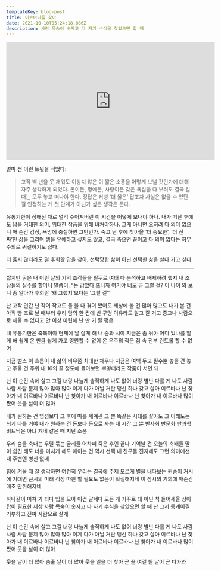 ```yaml
---
templateKey: blog-post
title: 이르바나를 찾아
date: 2021-10-10T05:24:18.086Z
description: 사람 목숨이 숫자고 다 자기 수식을 찾았으면 할 때
---
```

<iframe width="560" height="315" src="https://www.youtube.com/embed/kZj8B0SPMaI" title="YouTube video player" frameborder="0" allow="accelerometer; autoplay; clipboard-write; encrypted-media; gyroscope; picture-in-picture" allowfullscreen></iframe>

얼마 전 이런 트윗을 적었다:

> 고작 백 년을 못 채워도 이상치 않은 이 짧은 소풍을 어떻게 보낼 것인가에 대해 자주 생각하게 되었다. 돈이든, 명예든, 사랑이든 갖은 욕심을 다 부려도 결국 갈 때는 모두 놓고 떠나야 한다. 정답은 커녕 ‘더 옳은’ 답조차 사실은 없을 수 있단 걸 인정하는 게 첫 단계가 아닌가 싶은 생각은 든다.

유통기한이 정해진 채로 덜컥 주어져버린 이 시간을 어떻게 보내야 하나. 내가 떠난 후에도 남을 거대한 의미, 위대한 작품을 위해 바쳐야하나. 그게 아니면 오히려 다 의미 없으니 매 순간 감정, 욕망에 충실하면 그만인가. 죽고 난 후에 찾아올 ‘더 중요한’, ‘더 진짜’인 삶을 그리며 생을 유예하고 싶지도 않고, 결국 죽으면 끝이고 다 의미 없다는 허무주의로 귀결하기도 싫다.

더 옳지 않더라도 덜 후회할 답을 찾아, 선택당한 삶이 아닌 선택한 삶을 살다 가고 싶다.

---

짧지만 굵은 내 어린 날의 기억 조각들을 필두로
여태 다 분석하고 배제하려 했지 내 조상들의 실수를
할머니 말씀이,
“눈 감았다 뜨니까 여기야 너도 곧 그럴 걸?
이 나이 와 보니 좀 알아가
후회란 ‘왜 그랬지’보다는 ‘그럴 걸’”

난 고작 인간 난 작어 작고도 물 불 다 겪어 봤어도
세상에 볼 건 많아 많고도 내가 본 건 아직 빵 프로
날 때부터 우리 맘의 한 켠에 빈 구멍
이유라도 알고 갈 거고
종교나 사람으로 채울 수 없다고 안 이상
마련해 난 딴 거 팔 평온

내 유통기한은 축복이야 현재에 날 살게 해
내 줌과 시야 지금은 좀 뒤야 어디 있나를 알게 해
쉽게 온 만큼 쉽게 가고 영원할 수 없어
온 우주의 작은 점 속 전부 컨트롤 할 수 없어

지금 벌스 이 흐름이 내 삶의 비유쯤
최대한 채우다 지금은 여백 두고 필수뿐
놓을 건 놓고 주울 건 주워
내 16의 끝 정도에 돌아보면 뿌옇더라도 작품이 서면 돼

난 이 순간 속에 살고 그걸 너랑 나눌게
솔직하게 나도 없어 너랑 별반 다를 게
나도 사람 사람 사람 문제 많아 많아 많아
이게 다가 아닐 거란 맹신 하나 갖고 살아
이르바나 난 찾아가 내 이르바나
이르바나 난 찾아가 내 이르바나
이르바나 난 찾아가 내 이르바나
많이 짰어 웃을 날이 더 많아

내가 원하는 건 명성보다 그 후에 따를 세계관 그 뿐
똑같은 시대를 살아도 그 이해도는 되게 다를 거야
내가 원하는 건 돈보다 돈으로 사는 내 시간 그 뿐
반사회 반문화 반과학 비트닉은 아냐 걔네 같은 때 지난 소품

우리 숨을 축내는 우릴 묶는 굴레들
어차피 죽은 후엔 끝나 기억날 건 오늘의 축배들
말이 쉽긴 해도 너를 미치게 해도 매이는 건 역시 선택
내 친구들 진지해도 그런 의미에선 내 주변엔 병신 없네

힘에 겨울 때 잘 생각하면 여전히
우리는 결국에 주제 모르게 별을 내다보는 원숭이
거시에 기대면 근시의 미래 걱정 따윈 할 필요도 없음이 확실해지네
이 잠시의 기회에 매순간 매초 만취해지네

하나같이 미쳐 가 죄다 입을 모아 이건 말세다
모든 게 거꾸로 돼 아닌 척 들어세울 상아탑이 필요한 세상
사람 목숨이 숫자고 다 자기 수식을 찾았으면 할 때
난 그저 통계이길 거부하고 진짜 사람으로 살게

난 이 순간 속에 살고 그걸 너랑 나눌게
솔직하게 나도 없어 너랑 별반 다를 게
나도 사람 사람 사람 문제 많아 많아 많아
이게 다가 아닐 거란 맹신 하나 갖고 살아
이르바나 난 찾아가 내 이르바나
이르바나 난 찾아가 내 이르바나
이르바나 난 찾아가 내 이르바나
많이 짰어 웃을 날이 더 많아

웃을 날이 더 많아
춤출 날이 더 많아
웃을 일을 더 찾아
곧 끝 여길 뜰 날이 곧 다가와